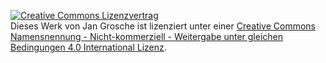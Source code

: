 <a rel="license" href="http://creativecommons.org/licenses/by-nc-sa/4.0/"><img alt="Creative Commons Lizenzvertrag" style="border-width:0" src="https://i.creativecommons.org/l/by-nc-sa/4.0/88x31.png" /></a><br />Dieses <span xmlns:dct="http://purl.org/dc/terms/" href="http://purl.org/dc/dcmitype/Text" rel="dct:type">Werk</span> von <span xmlns:cc="http://creativecommons.org/ns#" property="cc:attributionName">Jan Grosche</span> ist lizenziert unter einer <a rel="license" href="http://creativecommons.org/licenses/by-nc-sa/4.0/">Creative Commons Namensnennung - Nicht-kommerziell - Weitergabe unter gleichen Bedingungen 4.0 International Lizenz</a>.